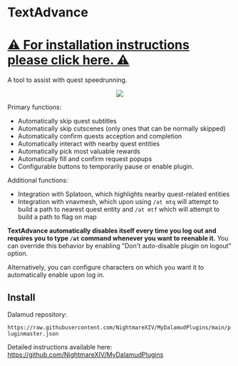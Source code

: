 # TextAdvance
# [⚠ For installation instructions please click here. ⚠](https://github.com/NightmareXIV/MyDalamudPlugins#installation)
A tool to assist with quest speedrunning. 

<p align="center"><img src="https://raw.githubusercontent.com/NightmareXIV/TextAdvance/master/meta/image.png"></p>

Primary functions:
- Automatically skip quest subtitles
- Automatically skip cutscenes (only ones that can be normally skipped)
- Automatically confirm quests acception and completion
- Automatically interact with nearby quest entities
- Automatically pick most valuable rewards
- Automatically fill and confirm request popups
- Configurable buttons to temporarily pause or enable plugin.

Additional functions:
- Integration with Splatoon, which highlights nearby quest-related entities
- Integration with vnavmesh, which upon using `/at mtq` will attempt to build a path to nearest quest entity and `/at mtf` which will attempt to build a path to flag on map

**TextAdvance automatically disables itself every time you log out and requires you to type `/at` command whenever you want to reenable it.** You can override this behavior by enabling "Don't auto-disable plugin on logout" option.

Alternatively, you can configure characters on which you want it to automatically enable upon log in.

## Install
Dalamud repository:

`https://raw.githubusercontent.com/NightmareXIV/MyDalamudPlugins/main/pluginmaster.json`

Detailed instructions available here: https://github.com/NightmareXIV/MyDalamudPlugins
